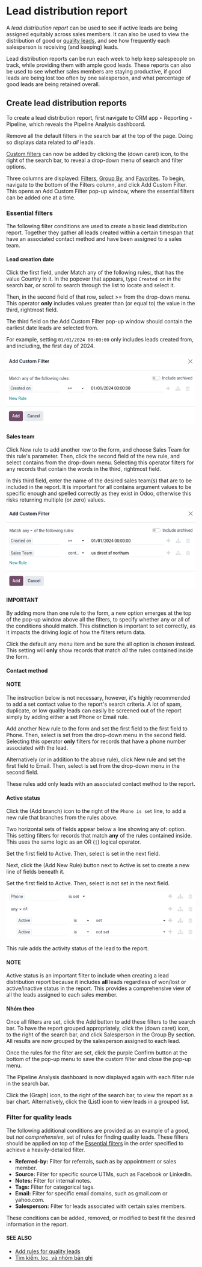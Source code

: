 # Lead distribution report

A *lead distribution report* can be used to see if active leads are being assigned equitably
across sales members. It can also be used to view the distribution of good or [quality leads](quality_leads_report.md), and see how frequently each salesperson is receiving (and keeping) leads.

Lead distribution reports can be run each week to help keep salespeople on track, while
providing them with ample good leads. These reports can also be used to see whether sales members
are staying productive, if good leads are being lost too often by one salesperson, and what
percentage of good leads are being retained overall.

## Create lead distribution reports

To create a lead distribution report, first navigate to CRM app ‣ Reporting ‣
Pipeline, which reveals the Pipeline Analysis dashboard.

Remove all the default filters in the search bar at the top of the page. Doing so
displays data related to *all* leads.

[Custom filters](../../../essentials/search.md#search-custom-filters) can now be added by clicking the <i class="fa fa-caret-down"></i>
(down caret) icon, to the right of the search bar, to reveal a drop-down menu of search
and filter options.

Three columns are displayed: [Filters](../../../essentials/search.md#search-filters), [Group By](../../../essentials/search.md#search-group), and
[Favorites](../../../essentials/search.md#search-favorites). To begin, navigate to the bottom of the Filters
column, and click Add Custom Filter. This opens an Add Custom Filter pop-up
window, where the essential filters can be added one at a time.

<a id="crm-track-leads-essential-filters"></a>

### Essential filters

The following filter conditions are used to create a basic lead distribution report. Together they
gather all leads created within a certain timespan that have an associated contact method and have
been assigned to a sales team.

#### Lead creation date

Click the first field, under Match any of the following rules:, that has the value
Country in it. In the popover that appears, type `Created on` in the search bar, or
scroll to search through the list to locate and select it.

Then, in the second field of that row, select >= from the drop-down menu. This operator
**only** includes values greater than (or equal to) the value in the third, rightmost field.

The third field on the Add Custom Filter pop-up window should contain the earliest date
leads are selected from.

For example, setting `01/01/2024 00:00:00` only includes leads created from, and including, the
first day of 2024.

![Add a Created On rule for the start of the year onward.](../../../../_images/created-on2.png)

<a id="crm-track-leads-sales-team"></a>

#### Sales team

Click New rule to add another row to the form, and choose Sales Team for
this rule's parameter. Then, click the second field of the new rule, and select contains
from the drop-down menu. Selecting this operator filters for any records that contain the words in
the third, rightmost field.

In this third field, enter the name of the desired sales team(s) that are to be included in the
report. It is important for all contains argument values to be specific enough and
spelled correctly as they exist in Odoo, otherwise this risks returning multiple (or zero) values.

![Use Sales Team to filter the location the lead is associated with.](../../../../_images/sales-team-location.png)

#### IMPORTANT
By adding more than one rule to the form, a new option emerges at the top of the pop-up window
above all the filters, to specify whether any <i class="fa fa-caret-down"></i> or
all <i class="fa fa-caret-down"></i> of the conditions should match. This distinction is
important to set correctly, as it impacts the driving logic of how the filters return data.

Click the default any <i class="fa fa-caret-down"></i> menu item and be sure the all
<i class="fa fa-caret-down"></i> option is chosen instead. This setting will **only** show records that match
*all* the rules contained inside the form.

<a id="crm-track-leads-phone-number"></a>

#### Contact method

#### NOTE
The instruction below is not necessary, however, it's highly recommended to add a set contact
value to the report's search criteria. A lot of spam, duplicate, or low quality leads can easily
be screened out of the report simply by adding either a set Phone or
Email rule.

Add another New rule to the form and set the first field to the first field to
Phone. Then, select is set from the drop-down menu in the second field.
Selecting this operator **only** filters for records that have a phone number associated with the
lead.

Alternatively (or in addition to the above rule), click New rule and set the first field
to Email. Then, select is set from the drop-down menu in the second field.

These rules add only leads with an associated contact method to the report.

<a id="crm-track-leads-active-status"></a>

#### Active status

Click the <i class="fa fa-sitemap"></i> (Add branch) icon to the right of the `Phone is set` line,
to add a new rule that branches from the rules above.

Two horizontal sets of fields appear below a line showing any <i class="fa fa-caret-down"></i>
of: option. This setting filters for records that match **any** of the rules contained
inside. This uses the same logic as an OR (`|`) logical operator.

Set the first field to Active. Then, select is set in the next field.

Next, click the <i class="fa fa-plus"></i> (Add New Rule) button next to Active is set
to create a new line of fields beneath it.

Set the first field to Active. Then, select is not set in the next field.

![Use Active to include active status in the report.](../../../../_images/active-set.png)

This rule adds the activity status of the lead to the report.

#### NOTE
Active status is an important filter to include when creating a lead distribution report because
it includes **all** leads regardless of won/lost or active/inactive status in the report. This
provides a comprehensive view of all the leads assigned to each sales member.

#### Nhóm theo

Once all filters are set, click the Add button to add these filters to the search bar.
To have the report grouped appropriately, click the <i class="fa fa-caret-down"></i> (down caret)
icon, to the right of the search bar, and click Salesperson in the Group
By section. All results are now grouped by the salesperson assigned to each lead.

Once the rules for the filter are set, click the purple Confirm button at the bottom of
the pop-up menu to save the custom filter and close the pop-up menu.

The Pipeline Analysis dashboard is now displayed again with each filter rule in the
search bar.

Click the <i class="fa fa-area-chart"></i> (Graph) icon, to the right of the search bar, to view
the report as a bar chart. Alternatively, click the <i class="oi oi-view-list"></i> (List) icon to
view leads in a grouped list.

### Filter for quality leads

The following additional conditions are provided as an example of a *good*, but *not comprehensive*,
set of rules for finding quality leads. These filters should be applied on top of the
[Essential filters](#crm-track-leads-essential-filters) in the order specified to achieve a heavily-detailed
filter.

- **Referred-by:** Filter for referrals, such as by appointment or sales member.
- **Source:** Filter for specific source UTMs, such as Facebook or LinkedIn.
- **Notes:** Filter for internal notes.
- **Tags:** Filter for categorical tags.
- **Email:** Filter for specific email domains, such as gmail.com or yahoo.com.
- **Salesperson:** Filter for leads associated with certain sales members.

These conditions can be added, removed, or modified to best fit the desired information in the
report.

#### SEE ALSO
- [Add rules for quality leads](quality_leads_report.md#quality-leads-report-add-quality-rules)
- [Tìm kiếm, lọc, và nhóm bản ghi](../../../essentials/search.md)
